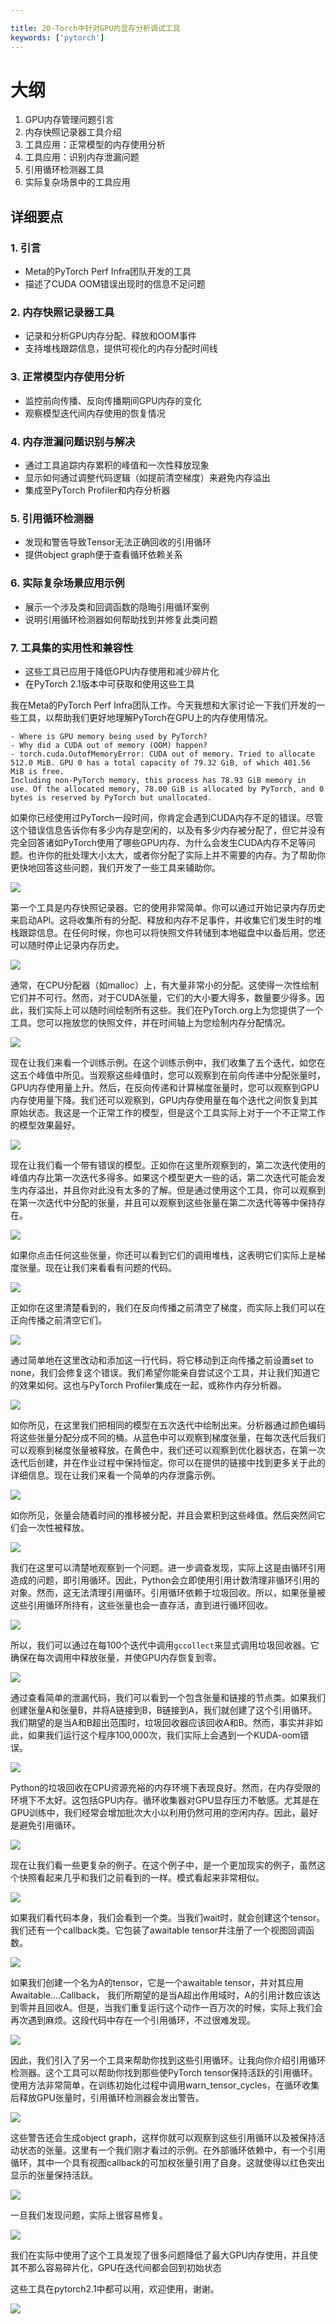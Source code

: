 ```yaml
---

title: 20-Torch中针对GPU的显存分析调试工具
keywords: ['pytorch']
---
```


# 大纲

1. GPU内存管理问题引言
2. 内存快照记录器工具介绍
3. 工具应用：正常模型的内存使用分析
4. 工具应用：识别内存泄漏问题
5. 引用循环检测器工具
6. 实际复杂场景中的工具应用

## 详细要点

### 1. 引言

- Meta的PyTorch Perf Infra团队开发的工具
- 描述了CUDA OOM错误出现时的信息不足问题

### 2. 内存快照记录器工具

- 记录和分析GPU内存分配、释放和OOM事件
- 支持堆栈跟踪信息，提供可视化的内存分配时间线

### 3. 正常模型内存使用分析

- 监控前向传播、反向传播期间GPU内存的变化
- 观察模型迭代间内存使用的恢复情况

### 4. 内存泄漏问题识别与解决

- 通过工具追踪内存累积的峰值和一次性释放现象
- 显示如何通过调整代码逻辑（如提前清空梯度）来避免内存溢出
- 集成至PyTorch Profiler和内存分析器

### 5. 引用循环检测器

- 发现和警告导致Tensor无法正确回收的引用循环
- 提供object graph便于查看循环依赖关系

### 6. 实际复杂场景应用示例

- 展示一个涉及类和回调函数的隐晦引用循环案例
- 说明引用循环检测器如何帮助找到并修复此类问题

### 7. 工具集的实用性和兼容性

- 这些工具已应用于降低GPU内存使用和减少碎片化
- 在PyTorch 2.1版本中可获取和使用这些工具

我在Meta的PyTorch Perf Infra团队工作。今天我想和大家讨论一下我们开发的一些工具，以帮助我们更好地理解PyTorch在GPU上的内存使用情况。

```
- Where is GPU memory being used by PyTorch?
- Why did a CUDA out of memory (OOM) happen?
- torch.cuda.OutofMemoryError: CUDA out of memory. Tried to allocate 512.0 MiB. GPU 0 has a total capacity of 79.32 GiB, of which 401.56 MiB is free.
Including non-PyTorch memory, this process has 78.93 GiB memory in use. Of the allocated memory, 78.00 GiB is allocated by PyTorch, and 0 bytes is reserved by PyTorch but unallocated.
```

如果你已经使用过PyTorch一段时间，你肯定会遇到CUDA内存不足的错误。尽管这个错误信息告诉你有多少内存是空闲的，以及有多少内存被分配了，但它并没有完全回答诸如PyTorch使用了哪些GPU内存、为什么会发生CUDA内存不足等问题。也许你的批处理大小太大，或者你分配了实际上并不需要的内存。为了帮助你更快地回答这些问题，我们开发了一些工具来辅助你。

![](././20-torch-gpu-memory-profiler/61b5ae19-1312-498c-9e75-e2477ccd6188.jpg)

第一个工具是内存快照记录器。它的使用非常简单。你可以通过开始记录内存历史来启动API。这将收集所有的分配、释放和内存不足事件，并收集它们发生时的堆栈跟踪信息。在任何时候，你也可以将快照文件转储到本地磁盘中以备后用。您还可以随时停止记录内存历史。

![](././20-torch-gpu-memory-profiler/03f03641-4679-42b6-8332-ed5dc985b130.jpg)

通常，在CPU分配器（如malloc）上，有大量非常小的分配。这使得一次性绘制它们并不可行。然而，对于CUDA张量，它们的大小要大得多，数量要少得多。因此，我们实际上可以随时间绘制所有这些。我们在PyTorch.org上为您提供了一个工具。您可以拖放您的快照文件，并在时间轴上为您绘制内存分配情况。

![](././20-torch-gpu-memory-profiler/c69548ad-1198-4006-a8f6-5064a171a210.jpg)

现在让我们来看一个训练示例。在这个训练示例中，我们收集了五个迭代，如您在这五个峰值中所见。当观察这些峰值时，您可以观察到在前向传递中分配张量时，GPU内存使用量上升。然后，在反向传递和计算梯度张量时，您可以观察到GPU内存使用量下降。我们还可以观察到，GPU内存使用量在每个迭代之间恢复到其原始状态。我这是一个正常工作的模型，但是这个工具实际上对于一个不正常工作的模型效果最好。

![](././20-torch-gpu-memory-profiler/f003ddec-2931-4899-85ea-c6dfd65ca58d.jpg)

现在让我们看一个带有错误的模型。正如你在这里所观察到的，第二次迭代使用的峰值内存比第一次迭代多得多。如果这个模型更大一些的话，第二次迭代可能会发生内存溢出，并且你对此没有太多的了解。但是通过使用这个工具，你可以观察到在第一次迭代中分配的张量，并且可以观察到这些张量在第二次迭代等等中保持存在。

![](././20-torch-gpu-memory-profiler/352e1ed9-fe2a-4a8a-8558-0acc5f6d04fe.jpg)

如果你点击任何这些张量，你还可以看到它们的调用堆栈，这表明它们实际上是梯度张量。现在让我们来看看有问题的代码。

![](././20-torch-gpu-memory-profiler/a158b4f1-c252-4e1d-a556-98d07458e03e.jpg)

正如你在这里清楚看到的，我们在反向传播之前清空了梯度，而实际上我们可以在正向传播之前清空它们。

![](././20-torch-gpu-memory-profiler/5858f36f-1f1b-4a0d-a669-898a9d745612.jpg)

通过简单地在这里改动和添加这一行代码，将它移动到正向传播之前设置set to none，我们会修复这个错误。我们希望你能亲自尝试这个工具，并让我们知道它的效果如何。这也与PyTorch Profiler集成在一起，或称作内存分析器。

![](././20-torch-gpu-memory-profiler/dec66a33-1570-46a6-bef0-d0cae488bef1.jpg)

如你所见，在这里我们把相同的模型在五次迭代中绘制出来。分析器通过颜色编码将这些张量分配分成不同的桶。从蓝色中可以观察到梯度张量，在每次迭代后我们可以观察到梯度张量被释放。在黄色中，我们还可以观察到优化器状态，在第一次迭代后创建，并在作业过程中保持恒定。你可以在提供的链接中找到更多关于此的详细信息。现在让我们来看一个简单的内存泄露示例。

![](././20-torch-gpu-memory-profiler/c24d0df3-ef0e-45f1-a17d-55bd4f0f8747.jpg)

如你所见，张量会随着时间的推移被分配，并且会累积到这些峰值。然后突然间它们会一次性被释放。

![](././20-torch-gpu-memory-profiler/a01dc427-56c3-44f7-af92-d3642920a3ea.jpg)

我们在这里可以清楚地观察到一个问题。进一步调查发现，实际上这是由循环引用造成的问题，即引用循环。因此，Python会立即使用引用计数清理非循环引用的对象。然而，这无法清理引用循环。引用循环依赖于垃圾回收。所以，如果张量被这些引用循环所持有，这些张量也会一直存活，直到进行循环回收。

![](././20-torch-gpu-memory-profiler/440c7668-5d49-4581-8202-43235f5434dc.jpg)

所以，我们可以通过在每100个迭代中调用`gccollect`来显式调用垃圾回收器。它确保在每次调用中释放张量，并使GPU内存恢复到零。

![](././20-torch-gpu-memory-profiler/2e92808f-5552-46ac-8939-04408d1b487f.jpg)

通过查看简单的泄漏代码，我们可以看到一个包含张量和链接的节点类。如果我们创建张量A和张量B，并将A链接到B，B链接到A，我们就创建了这个引用循环。我们期望的是当A和B超出范围时，垃圾回收器应该回收A和B。然而，事实并非如此，如果我们运行这个程序100,000次，我们实际上会遇到一个KUDA-oom错误。

![](././20-torch-gpu-memory-profiler/c7cdc1c2-1790-4892-b0fb-ca35b6853045.jpg)

Python的垃圾回收在CPU资源充裕的内存环境下表现良好。然而，在内存受限的环境下不太好。这包括GPU内存。循环收集器对GPU显存压力不敏感。尤其是在GPU训练中，我们经常会增加批次大小以利用仍然可用的空闲内存。因此，最好是避免引用循环。

![](././20-torch-gpu-memory-profiler/5ebe890a-d6db-42a2-80d8-319c7dd96645.jpg)

现在让我们看一些更复杂的例子。在这个例子中，是一个更加现实的例子，虽然这个快照看起来几乎和我们之前看到的一样。模式看起来非常相似。

![](././20-torch-gpu-memory-profiler/233eceea-92c0-4ac6-b91b-c574ba6d8eca.jpg)

如果我们看代码本身，我们会看到一个类。当我们wait时，就会创建这个tensor。我们还有一个callback类。它包装了awaitable tensor并注册了一个视图回调函数。

![](././20-torch-gpu-memory-profiler/2ec3d72c-8fac-4b9e-948f-3ad02158cb3c.jpg)

如果我们创建一个名为A的tensor，它是一个awaitable tensor，并对其应用Awaitable....Callback，
我们所期望的是当A超出作用域时，A的引用计数应该达到零并且回收A。但是，当我们重复运行这个动作一百万次的时候，实际上我们会再次遇到麻烦。这段代码中存在一个引用循环，不过很难发现。

![](././20-torch-gpu-memory-profiler/79b6a58f-6602-442a-82af-fff3baad5275.jpg)

因此，我们引入了另一个工具来帮助你找到这些引用循环。让我向你介绍引用循环检测器。这个工具可以帮助你找到那些使PyTorch tensor保持活跃的引用循环。使用方法非常简单，在训练初始化过程中调用warn_tensor_cycles，在循环收集后释放GPU张量时，引用循环检测器会发出警告。

![](././20-torch-gpu-memory-profiler/5acc1f9e-30b0-445a-a696-eeff3687d447.jpg)

这些警告还会生成object graph，这样你就可以观察到这些引用循环以及被保持活动状态的张量。这里有一个我们刚才看过的示例。在外部循环依赖中，有一个引用循环，其中一个具有视图callback的可加权张量引用了自身。这就使得以红色突出显示的张量保持活跃。

![](././20-torch-gpu-memory-profiler/f8d698e0-4135-402f-9e77-844dc0b51fc5.jpg)

一旦我们发现问题，实际上很容易修复。

![](././20-torch-gpu-memory-profiler/044abaef-509b-478a-9711-609c203c8339.jpg)

我们在实际中使用了这个工具发现了很多问题降低了最大GPU内存使用，并且使其不那么容易碎片化，GPU在迭代间都会回到初始状态

这些工具在pytorch2.1中都可以用，欢迎使用，谢谢。

![](././20-torch-gpu-memory-profiler/7bd96bd3-e491-405a-b92b-175205952c41.jpg)
